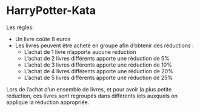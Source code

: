 # HarryPotter-Kata

Les règles:

- Un livre coûte 8 euros
- Les livres peuvent être acheté en groupe afin d’obtenir des réductions :
    * L’achat de 1 livre n’apporte aucune réduction
    * L’achat de 2 livres différents apporte une réduction de 5%
    * L’achat de 3 livres différents apporte une réduction de 10%
    * L’achat de 4 livres différents apporte une réduction de 20%
    * L’achat de 5 livres différents apporte une réduction de 25%

Lors de l’achat d’un ensemble de livres, et pour avoir la plus petite réduction, ces livres sont regroupés dans différents lots auxquels on applique la réduction appropriée.
